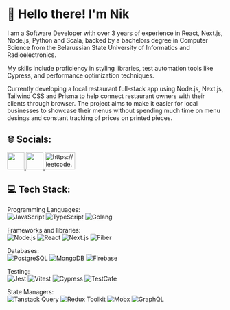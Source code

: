 # 👋 Hello there! I'm Nik

I am a Software Developer with over 3 years of experience in React, Next.js, Node.js, Python and Scala, backed by a bachelors degree in Computer Science from the Belarussian State University of Informatics and Radioelectronics.

My skills include proficiency in styling libraries, test automation tools like Cypress, and performance optimization techniques.

Currently developing a local restaurant full-stack app using Node.js, Next.js, Tailwind CSS and Prisma to help connect restaurant owners with their clients through browser. The project aims to make it easier for local businesses to showcase their menus without spending much time on menu desings and constant tracking of prices on printed pieces.


## 🌐 Socials:
<a href="https://linkedin/in/nikita-yaskevich" target="_blank"><img src="https://cdn-icons-png.flaticon.com/512/3536/3536505.png" width="40" height="40"/> </a>
<a href="mailto:nikitabsuir@gmail.com"><img src="https://cdn-icons-png.flaticon.com/512/552/552486.png" width="40" height="40"/> </a>
<a href="https://leetcode.com/u/NotNikita/"> <img src="https://img.shields.io/badge/LeetCode-000000?style=for-the-badge&logo=LeetCode&logoColor=#d16c06" alt="https://leetcode.com/u/NotNikita/" height="40" width="70" /> </a>
<br>

## 💻 Tech Stack:
Programming Languages: <br/>
![JavaScript](https://img.shields.io/badge/javascript-%23323330.svg?style=for-the-badge&logo=javascript&logoColor=%23F7DF1E)
![TypeScript](https://img.shields.io/badge/typescript-%23323330.svg?style=for-the-badge&logo=typescript&logoColor=blue)
![Golang](https://img.shields.io/badge/go-%2320232a.svg?style=for-the-badge&logo=go)

Frameworks and libraries: <br/>
![Node.js](https://img.shields.io/badge/node.js-%23039BE5.svg?style=for-the-badge&logo=node.js)
![React](https://img.shields.io/badge/react-%2320232a.svg?style=for-the-badge&logo=react&logoColor=%2361DAFB)
![Next.js](https://img.shields.io/badge/nextjs-%2320232a.svg?style=for-the-badge&logo=nextjs&logoColor=%2361DAFB)
![Fiber](https://img.shields.io/badge/fiber-%2320232a.svg?style=for-the-badge&logo=fiber&logoColor=%2361DAFB)

Databases: <br/>
![PostgreSQL](https://img.shields.io/badge/postgresql-%23039BE5.svg?style=for-the-badge&logo=postgresql&logoColor=white)
![MongoDB](https://img.shields.io/badge/mongodb-%23039BE5.svg?style=for-the-badge&logo=monogdb)
![Firebase](https://img.shields.io/badge/firebase-%23039BE5.svg?style=for-the-badge&logo=firebase)

Testing: <br/>
![Jest](https://img.shields.io/badge/jest-%23039BE5.svg?style=for-the-badge&logo=jest&logoColor=orange)
![Vitest](https://img.shields.io/badge/vitest-%23039BE5.svg?style=for-the-badge&logo=vitest&logoColor=orange)
![Cypress](https://img.shields.io/badge/Cypress-%23039BE5.svg?style=for-the-badge&logo=Cypress&logoColor=orange)
![TestCafe](https://img.shields.io/badge/TestCafe-%23039BE5.svg?style=for-the-badge&logo=TestCafe&logoColor=orange)

State Managers: <br/>
![Tanstack Query](https://img.shields.io/badge/tanstack_query-%23E34F26.svg?style=for-the-badge&logo=tanstack_query&logoColor=white)
![Redux Toolkit](https://img.shields.io/badge/redux-%23E34F26.svg?style=for-the-badge&logo=redux&logoColor=white)
![Mobx](https://img.shields.io/badge/mobx-%23E34F26.svg?style=for-the-badge&logo=mobx&logoColor=white)
![GraphQL](https://img.shields.io/badge/graphql-%23E34F26.svg?style=for-the-badge&logo=graphql&logoColor=white)
